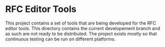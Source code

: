 # RFC Editor Tools

This project contains a set of tools that are being developed for the RFC editor tools.
This directory contains the current developement branch and as such are not ready to be distributed.
The project exists mostly so that continuous testing can be run on different platforms.

